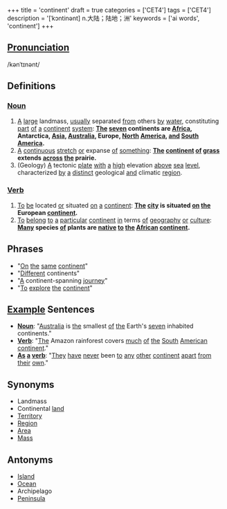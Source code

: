 +++
title = 'continent'
draft = true
categories = ['CET4']
tags = ['CET4']
description = '[ˈkɔntinənt] n.大陆；陆地；洲'
keywords = ['ai words', 'continent']
+++

## [Pronunciation](/en/post/pronunciation/)
/kənˈtɪnənt/

## Definitions
### [Noun](/en/post/noun/)
1. [A](/en/post/a/) [large](/en/post/large/) landmass, [usually](/en/post/usually/) separated [from](/en/post/from/) others [by](/en/post/by/) [water](/en/post/water/), constituting [part](/en/post/part/) [of](/en/post/of/) [a](/en/post/a/) [continent](/en/post/continent/) [system](/en/post/system/): **[The](/en/post/the/) [seven](/en/post/seven/) continents are [Africa](/en/post/africa/), Antarctica, [Asia](/en/post/asia/), [Australia](/en/post/australia/), Europe, [North](/en/post/north/) [America](/en/post/america/), [and](/en/post/and/) [South](/en/post/south/) [America](/en/post/america/).**
2. [A](/en/post/a/) [continuous](/en/post/continuous/) [stretch](/en/post/stretch/) [or](/en/post/or/) expanse [of](/en/post/of/) [something](/en/post/something/): **[The](/en/post/the/) [continent](/en/post/continent/) [of](/en/post/of/) [grass](/en/post/grass/) extends [across](/en/post/across/) [the](/en/post/the/) prairie.**
3. (Geology) [A](/en/post/a/) tectonic [plate](/en/post/plate/) [with](/en/post/with/) [a](/en/post/a/) [high](/en/post/high/) elevation [above](/en/post/above/) [sea](/en/post/sea/) [level](/en/post/level/), characterized [by](/en/post/by/) [a](/en/post/a/) [distinct](/en/post/distinct/) geological [and](/en/post/and/) climatic [region](/en/post/region/).

### [Verb](/en/post/verb/)
1. [To](/en/post/to/) [be](/en/post/be/) located [or](/en/post/or/) situated [on](/en/post/on/) [a](/en/post/a/) [continent](/en/post/continent/): **[The](/en/post/the/) [city](/en/post/city/) is situated [on](/en/post/on/) [the](/en/post/the/) European [continent](/en/post/continent/).**
2. [To](/en/post/to/) [belong](/en/post/belong/) [to](/en/post/to/) [a](/en/post/a/) [particular](/en/post/particular/) [continent](/en/post/continent/) [in](/en/post/in/) terms [of](/en/post/of/) [geography](/en/post/geography/) [or](/en/post/or/) [culture](/en/post/culture/): **[Many](/en/post/many/) species [of](/en/post/of/) plants are [native](/en/post/native/) [to](/en/post/to/) [the](/en/post/the/) [African](/en/post/african/) [continent](/en/post/continent/).**

## Phrases
- "[On](/en/post/on/) [the](/en/post/the/) [same](/en/post/same/) [continent](/en/post/continent/)"
- "[Different](/en/post/different/) continents"
- "[A](/en/post/a/) continent-spanning [journey](/en/post/journey/)"
- "[To](/en/post/to/) [explore](/en/post/explore/) [the](/en/post/the/) [continent](/en/post/continent/)"

## [Example](/en/post/example/) Sentences
- **[Noun](/en/post/noun/)**: "[Australia](/en/post/australia/) is [the](/en/post/the/) smallest [of](/en/post/of/) [the](/en/post/the/) Earth's [seven](/en/post/seven/) inhabited continents."
- **[Verb](/en/post/verb/)**: "[The](/en/post/the/) Amazon rainforest covers [much](/en/post/much/) [of](/en/post/of/) [the](/en/post/the/) [South](/en/post/south/) [American](/en/post/american/) [continent](/en/post/continent/)."
- **[As](/en/post/as/) [a](/en/post/a/) [verb](/en/post/verb/)**: "[They](/en/post/they/) [have](/en/post/have/) [never](/en/post/never/) been [to](/en/post/to/) [any](/en/post/any/) [other](/en/post/other/) [continent](/en/post/continent/) [apart](/en/post/apart/) [from](/en/post/from/) [their](/en/post/their/) [own](/en/post/own/)."

## Synonyms
- Landmass
- Continental [land](/en/post/land/)
- [Territory](/en/post/territory/)
- [Region](/en/post/region/)
- [Area](/en/post/area/)
- [Mass](/en/post/mass/)

## Antonyms
- [Island](/en/post/island/)
- [Ocean](/en/post/ocean/)
- Archipelago
- [Peninsula](/en/post/peninsula/)
